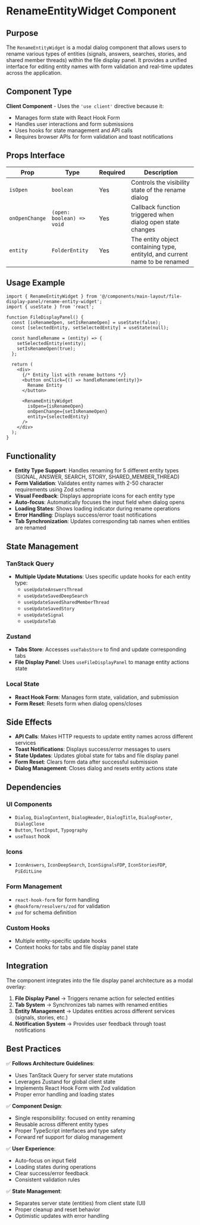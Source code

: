 # RenameEntityWidget Component

## Purpose

The `RenameEntityWidget` is a modal dialog component that allows users to rename various types of entities (signals, answers, searches, stories, and shared member threads) within the file display panel. It provides a unified interface for editing entity names with form validation and real-time updates across the application.

## Component Type

**Client Component** - Uses the `'use client'` directive because it:
- Manages form state with React Hook Form
- Handles user interactions and form submissions
- Uses hooks for state management and API calls
- Requires browser APIs for form validation and toast notifications

## Props Interface

| Prop | Type | Required | Description |
|------|------|----------|-------------|
| `isOpen` | `boolean` | Yes | Controls the visibility state of the rename dialog |
| `onOpenChange` | `(open: boolean) => void` | Yes | Callback function triggered when dialog open state changes |
| `entity` | `FolderEntity` | Yes | The entity object containing type, entityId, and current name to be renamed |

## Usage Example

```tsx
import { RenameEntityWidget } from '@/components/main-layout/file-display-panel/rename-entity-widget';
import { useState } from 'react';

function FileDisplayPanel() {
  const [isRenameOpen, setIsRenameOpen] = useState(false);
  const [selectedEntity, setSelectedEntity] = useState(null);

  const handleRename = (entity) => {
    setSelectedEntity(entity);
    setIsRenameOpen(true);
  };

  return (
    <div>
      {/* Entity list with rename buttons */}
      <button onClick={() => handleRename(entity)}>
        Rename Entity
      </button>

      <RenameEntityWidget
        isOpen={isRenameOpen}
        onOpenChange={setIsRenameOpen}
        entity={selectedEntity}
      />
    </div>
  );
}
```

## Functionality

- **Entity Type Support**: Handles renaming for 5 different entity types (SIGNAL, ANSWER, SEARCH, STORY, SHARED_MEMBER_THREAD)
- **Form Validation**: Validates entity names with 2-50 character requirements using Zod schema
- **Visual Feedback**: Displays appropriate icons for each entity type
- **Auto-focus**: Automatically focuses the input field when dialog opens
- **Loading States**: Shows loading indicator during rename operations
- **Error Handling**: Displays success/error toast notifications
- **Tab Synchronization**: Updates corresponding tab names when entities are renamed

## State Management

### TanStack Query
- **Multiple Update Mutations**: Uses specific update hooks for each entity type:
  - `useUpdateAnswersThread`
  - `useUpdateSavedDeepSearch` 
  - `useUpdateSavedSharedMemberThread`
  - `useUpdateSavedStory`
  - `useUpdateSignal`
  - `useUpdateTab`

### Zustand
- **Tabs Store**: Accesses `useTabsStore` to find and update corresponding tabs
- **File Display Panel**: Uses `useFileDisplayPanel` to manage entity actions state

### Local State
- **React Hook Form**: Manages form state, validation, and submission
- **Form Reset**: Resets form when dialog opens/closes

## Side Effects

- **API Calls**: Makes HTTP requests to update entity names across different services
- **Toast Notifications**: Displays success/error messages to users
- **State Updates**: Updates global state for tabs and file display panel
- **Form Reset**: Clears form data after successful submission
- **Dialog Management**: Closes dialog and resets entity actions state

## Dependencies

### UI Components
- `Dialog`, `DialogContent`, `DialogHeader`, `DialogTitle`, `DialogFooter`, `DialogClose`
- `Button`, `TextInput`, `Typography`
- `useToast` hook

### Icons
- `IconAnswers`, `IconDeepSearch`, `IconSignalsFDP`, `IconStoriesFDP`, `PiEditLine`

### Form Management
- `react-hook-form` for form handling
- `@hookform/resolvers/zod` for validation
- `zod` for schema definition

### Custom Hooks
- Multiple entity-specific update hooks
- Context hooks for tabs and file display panel state

## Integration

The component integrates into the file display panel architecture as a modal overlay:

1. **File Display Panel** → Triggers rename action for selected entities
2. **Tab System** → Synchronizes tab names with renamed entities  
3. **Entity Management** → Updates entities across different services (signals, stories, etc.)
4. **Notification System** → Provides user feedback through toast notifications

## Best Practices

✅ **Follows Architecture Guidelines**:
- Uses TanStack Query for server state mutations
- Leverages Zustand for global client state
- Implements React Hook Form with Zod validation
- Proper error handling and loading states

✅ **Component Design**:
- Single responsibility: focused on entity renaming
- Reusable across different entity types
- Proper TypeScript interfaces and type safety
- Forward ref support for dialog management

✅ **User Experience**:
- Auto-focus on input field
- Loading states during operations
- Clear success/error feedback
- Consistent validation rules

✅ **State Management**:
- Separates server state (entities) from client state (UI)
- Proper cleanup and reset behavior
- Optimistic updates with error handling